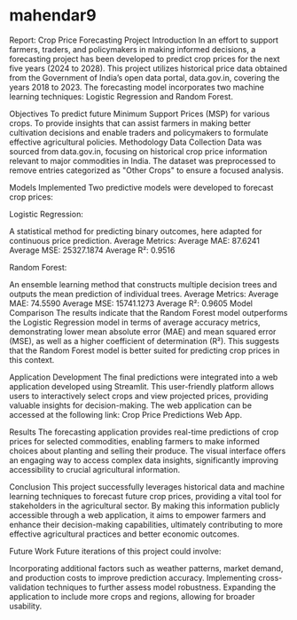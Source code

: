 # mahendar9
Report: Crop Price Forecasting Project
Introduction
In an effort to support farmers, traders, and policymakers in making informed decisions, a forecasting project has been developed to predict crop prices for the next five years (2024 to 2028). This project utilizes historical price data obtained from the Government of India’s open data portal, data.gov.in, covering the years 2018 to 2023. The forecasting model incorporates two machine learning techniques: Logistic Regression and Random Forest.

Objectives
To predict future Minimum Support Prices (MSP) for various crops.
To provide insights that can assist farmers in making better cultivation decisions and enable traders and policymakers to formulate effective agricultural policies.
Methodology
Data Collection
Data was sourced from data.gov.in, focusing on historical crop price information relevant to major commodities in India. The dataset was preprocessed to remove entries categorized as "Other Crops" to ensure a focused analysis.

Models Implemented
Two predictive models were developed to forecast crop prices:

Logistic Regression:

A statistical method for predicting binary outcomes, here adapted for continuous price prediction.
Average Metrics:
Average MAE: 87.6241
Average MSE: 25327.1874
Average R²: 0.9516

Random Forest:

An ensemble learning method that constructs multiple decision trees and outputs the mean prediction of individual trees.
Average Metrics:
Average MAE: 74.5590
Average MSE: 15741.1273
Average R²: 0.9605
Model Comparison
The results indicate that the Random Forest model outperforms the Logistic Regression model in terms of average accuracy metrics, demonstrating lower mean absolute error (MAE) and mean squared error (MSE), as well as a higher coefficient of determination (R²). This suggests that the Random Forest model is better suited for predicting crop prices in this context.

Application Development
The final predictions were integrated into a web application developed using Streamlit. This user-friendly platform allows users to interactively select crops and view projected prices, providing valuable insights for decision-making. The web application can be accessed at the following link: Crop Price Predictions Web App.

Results
The forecasting application provides real-time predictions of crop prices for selected commodities, enabling farmers to make informed choices about planting and selling their produce. The visual interface offers an engaging way to access complex data insights, significantly improving accessibility to crucial agricultural information.

Conclusion
This project successfully leverages historical data and machine learning techniques to forecast future crop prices, providing a vital tool for stakeholders in the agricultural sector. By making this information publicly accessible through a web application, it aims to empower farmers and enhance their decision-making capabilities, ultimately contributing to more effective agricultural practices and better economic outcomes.

Future Work
Future iterations of this project could involve:

Incorporating additional factors such as weather patterns, market demand, and production costs to improve prediction accuracy.
Implementing cross-validation techniques to further assess model robustness.
Expanding the application to include more crops and regions, allowing for broader usability.
